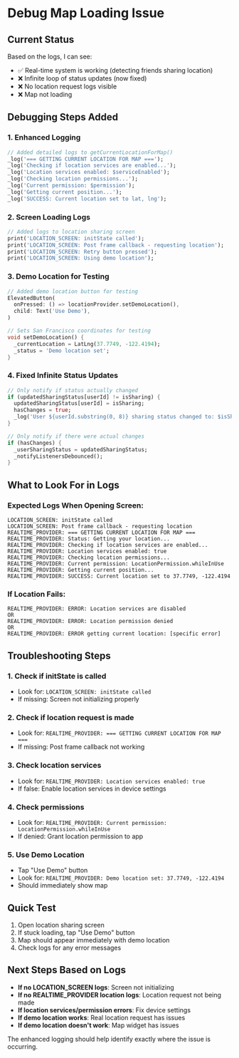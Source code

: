 # Debug Map Loading Issue

## Current Status
Based on the logs, I can see:
- ✅ Real-time system is working (detecting friends sharing location)
- ❌ Infinite loop of status updates (now fixed)
- ❌ No location request logs visible
- ❌ Map not loading

## Debugging Steps Added

### 1. **Enhanced Logging**
```dart
// Added detailed logs to getCurrentLocationForMap()
_log('=== GETTING CURRENT LOCATION FOR MAP ===');
_log('Checking if location services are enabled...');
_log('Location services enabled: $serviceEnabled');
_log('Checking location permissions...');
_log('Current permission: $permission');
_log('Getting current position...');
_log('SUCCESS: Current location set to lat, lng');
```

### 2. **Screen Loading Logs**
```dart
// Added logs to location sharing screen
print('LOCATION_SCREEN: initState called');
print('LOCATION_SCREEN: Post frame callback - requesting location');
print('LOCATION_SCREEN: Retry button pressed');
print('LOCATION_SCREEN: Using demo location');
```

### 3. **Demo Location for Testing**
```dart
// Added demo location button for testing
ElevatedButton(
  onPressed: () => locationProvider.setDemoLocation(),
  child: Text('Use Demo'),
)

// Sets San Francisco coordinates for testing
void setDemoLocation() {
  _currentLocation = LatLng(37.7749, -122.4194);
  _status = 'Demo location set';
}
```

### 4. **Fixed Infinite Status Updates**
```dart
// Only notify if status actually changed
if (updatedSharingStatus[userId] != isSharing) {
  updatedSharingStatus[userId] = isSharing;
  hasChanges = true;
  _log('User ${userId.substring(0, 8)} sharing status changed to: $isSharing');
}

// Only notify if there were actual changes
if (hasChanges) {
  _userSharingStatus = updatedSharingStatus;
  _notifyListenersDebounced();
}
```

## What to Look For in Logs

### Expected Logs When Opening Screen:
```
LOCATION_SCREEN: initState called
LOCATION_SCREEN: Post frame callback - requesting location
REALTIME_PROVIDER: === GETTING CURRENT LOCATION FOR MAP ===
REALTIME_PROVIDER: Status: Getting your location...
REALTIME_PROVIDER: Checking if location services are enabled...
REALTIME_PROVIDER: Location services enabled: true
REALTIME_PROVIDER: Checking location permissions...
REALTIME_PROVIDER: Current permission: LocationPermission.whileInUse
REALTIME_PROVIDER: Getting current position...
REALTIME_PROVIDER: SUCCESS: Current location set to 37.7749, -122.4194
```

### If Location Fails:
```
REALTIME_PROVIDER: ERROR: Location services are disabled
OR
REALTIME_PROVIDER: ERROR: Location permission denied
OR
REALTIME_PROVIDER: ERROR getting current location: [specific error]
```

## Troubleshooting Steps

### 1. **Check if initState is called**
- Look for: `LOCATION_SCREEN: initState called`
- If missing: Screen not initializing properly

### 2. **Check if location request is made**
- Look for: `REALTIME_PROVIDER: === GETTING CURRENT LOCATION FOR MAP ===`
- If missing: Post frame callback not working

### 3. **Check location services**
- Look for: `REALTIME_PROVIDER: Location services enabled: true`
- If false: Enable location services in device settings

### 4. **Check permissions**
- Look for: `REALTIME_PROVIDER: Current permission: LocationPermission.whileInUse`
- If denied: Grant location permission to app

### 5. **Use Demo Location**
- Tap "Use Demo" button
- Look for: `REALTIME_PROVIDER: Demo location set: 37.7749, -122.4194`
- Should immediately show map

## Quick Test
1. Open location sharing screen
2. If stuck loading, tap "Use Demo" button
3. Map should appear immediately with demo location
4. Check logs for any error messages

## Next Steps Based on Logs
- **If no LOCATION_SCREEN logs**: Screen not initializing
- **If no REALTIME_PROVIDER location logs**: Location request not being made
- **If location services/permission errors**: Fix device settings
- **If demo location works**: Real location request has issues
- **If demo location doesn't work**: Map widget has issues

The enhanced logging should help identify exactly where the issue is occurring.